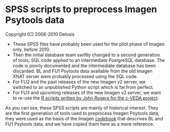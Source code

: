 # SPSS scripts to preprocess Imagen Psytools data

Copyright (C) 2008-2010 Delosis

- These SPSS files have probably been used for the pilot phase of Imagen
  only, before 2010.
- Then the initial database team swiftly changed to a second generation of
  tools, SQL code applied to an intermediate PostgreSQL database. The code
  is poorly documented and the intermediate database has been discarded.
  BL and FU1 Psytools data available from the old Imagen XNAT server were
  probably processed using the SQL code.
- For FU2 and the past releases of the new Imagen v2 server, we switched
  to an unpublished Python script which is far from perfect.
- For FU3 and upcoming releases of the new Imagen v2 server, we want to
  re-use the
  [R scripts written by John Rogers for the c-VEDA project](https://github.com/delosis/psytools).

As you can see, these SPSS scripts are mainly of historical interest. They
are the first generation of tools used to preprocess Imagen Psytools data,
they were used as the basis of the Imagen
[_codebook_](http://www.icpsr.umich.edu/icpsrweb/NAHDAP/support/faqs/2006/01/what-is-codebook)
that descrives BL and FU1 Psytools data, and we have copied them here as
a mere reference.
